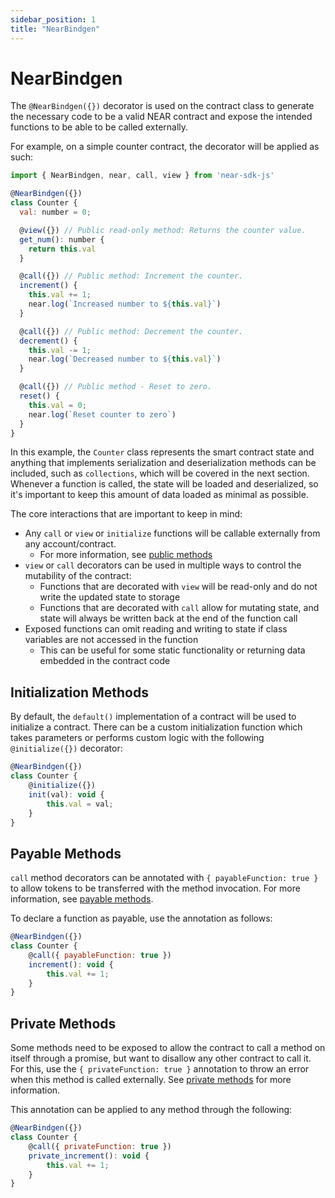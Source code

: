 ```yaml
---
sidebar_position: 1
title: "NearBindgen"
---
```


# NearBindgen

The `@NearBindgen({})` decorator is used on the contract class to generate the necessary code to be a valid NEAR contract and expose the intended functions to be able to be called externally.

For example, on a simple counter contract, the decorator will be applied as such:

```javascript
import { NearBindgen, near, call, view } from 'near-sdk-js'

@NearBindgen({})
class Counter {
  val: number = 0;

  @view({}) // Public read-only method: Returns the counter value.
  get_num(): number {
    return this.val
  }

  @call({}) // Public method: Increment the counter.
  increment() {
    this.val += 1;
    near.log(`Increased number to ${this.val}`)
  }

  @call({}) // Public method: Decrement the counter.
  decrement() {
    this.val -= 1;
    near.log(`Decreased number to ${this.val}`)
  }

  @call({}) // Public method - Reset to zero.
  reset() {
    this.val = 0;
    near.log(`Reset counter to zero`)
  }
}
```

In this example, the `Counter` class represents the smart contract state and anything that implements serialization and deserialization methods can be included, such as `collections`, which will be covered in the next section. Whenever a function is called, the state will be loaded and deserialized, so it's important to keep this amount of data loaded as minimal as possible.

The core interactions that are important to keep in mind:
- Any `call` or `view` or `initialize` functions will be callable externally from any account/contract.
  - For more information, see [public methods](../contract-interface/public-methods.md)
- `view` or `call` decorators can be used in multiple ways to control the mutability of the contract:
  - Functions that are decorated with `view` will be read-only and do not write the updated state to storage
  - Functions that are decorated with `call` allow for mutating state, and state will always be written back at the end of the function call
- Exposed functions can omit reading and writing to state if class variables are not accessed in the function
  - This can be useful for some static functionality or returning data embedded in the contract code

<!-- TODO include link to near_bindgen docs, when they aren't empty -->

## Initialization Methods

By default, the `default()` implementation of a contract will be used to initialize a contract. There can be a custom initialization function which takes parameters or performs custom logic with the following `@initialize({})` decorator:

```javascript
@NearBindgen({})
class Counter {
    @initialize({})
    init(val): void {
        this.val = val;
    }
}
```

## Payable Methods

`call` method decorators can be annotated with `{ payableFunction: true }` to allow tokens to be transferred with the method invocation. For more information, see [payable methods](../contract-interface/payable-methods.md).

To declare a function as payable, use the annotation as follows:

```javascript
@NearBindgen({})
class Counter {
    @call({ payableFunction: true })
    increment(): void {
        this.val += 1;
    }
}
```

## Private Methods

Some methods need to be exposed to allow the contract to call a method on itself through a promise, but want to disallow any other contract to call it. For this, use the `{ privateFunction: true }` annotation to throw an error when this method is called externally. See [private methods](../contract-interface/private-methods.md) for more information.

This annotation can be applied to any method through the following:

```javascript
@NearBindgen({})
class Counter {
    @call({ privateFunction: true })
    private_increment(): void {
        this.val += 1;
    }
}
```
